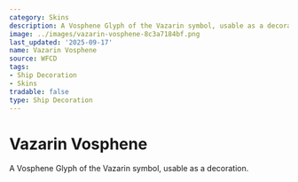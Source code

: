```yaml
---
category: Skins
description: A Vosphene Glyph of the Vazarin symbol, usable as a decoration.
image: ../images/vazarin-vosphene-8c3a7184bf.png
last_updated: '2025-09-17'
name: Vazarin Vosphene
source: WFCD
tags:
- Ship Decoration
- Skins
tradable: false
type: Ship Decoration
---
```


# Vazarin Vosphene

A Vosphene Glyph of the Vazarin symbol, usable as a decoration.


